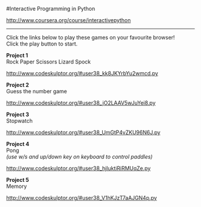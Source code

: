 #Interactive Programming in Python

http://www.coursera.org/course/interactivepython

---

Click the links below to play these games on your favourite browser!  
Click the play button to start.  
  

**Project 1**  
Rock Paper Scissors Lizard Spock  

http://www.codeskulptor.org/#user38_kk8JKYrbYu2wmcd.py
  
  
**Project 2**  
Guess the number game  

http://www.codeskulptor.org/#user38_jO2LAAV5wJuYei8.py
  
  
**Project 3**   
Stopwatch  

http://www.codeskulptor.org/#user38_UmGtP4vZKU96N6J.py
  
  
**Project 4**  
Pong  
*(use w/s and up/down key on keyboard to control paddles)*

http://www.codeskulptor.org/#user38_hjIuktiRiRMUqZe.py

**Project 5**  
Memory  

http://www.codeskulptor.org/#user38_V1hKJzT7aAJGN4p.py
  
  

